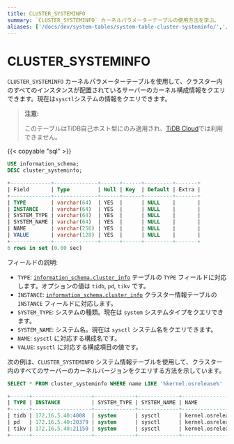 ```yaml
---
title: CLUSTER_SYSTEMINFO
summary: `CLUSTER_SYSTEMINFO` カーネルパラメーターテーブルの使用方法を学ぶ。
aliases: ['/docs/dev/system-tables/system-table-cluster-systeminfo/','/docs/dev/reference/system-databases/cluster-systeminfo/','/tidb/dev/system-table-cluster-systeminfo/']
---
```


# CLUSTER_SYSTEMINFO

`CLUSTER_SYSTEMINFO` カーネルパラメーターテーブルを使用して、クラスター内のすべてのインスタンスが配置されているサーバーのカーネル構成情報をクエリできます。現在は`sysctl`システムの情報をクエリできます。

> **注意:**
>
> このテーブルはTiDB自己ホスト型にのみ適用され、[TiDB Cloud](https://docs.pingcap.com/tidbcloud/)では利用できません。

{{< copyable "sql" >}}

```sql
USE information_schema;
DESC cluster_systeminfo;
```

```sql
+-------------+--------------+------+------+---------+-------+
| Field       | Type         | Null | Key  | Default | Extra |
+-------------+--------------+------+------+---------+-------+
| TYPE        | varchar(64)  | YES  |      | NULL    |       |
| INSTANCE    | varchar(64)  | YES  |      | NULL    |       |
| SYSTEM_TYPE | varchar(64)  | YES  |      | NULL    |       |
| SYSTEM_NAME | varchar(64)  | YES  |      | NULL    |       |
| NAME        | varchar(256) | YES  |      | NULL    |       |
| VALUE       | varchar(128) | YES  |      | NULL    |       |
+-------------+--------------+------+------+---------+-------+
6 rows in set (0.00 sec)
```

フィールドの説明:

* `TYPE`: [`information_schema.cluster_info`](/information-schema/information-schema-cluster-info.md) テーブルの `TYPE` フィールドに対応します。オプションの値は `tidb`, `pd`, `tikv` です。
* `INSTANCE`: [`information_schema.cluster_info`](/information-schema/information-schema-cluster-info.md) クラスター情報テーブルの `INSTANCE` フィールドに対応します。
* `SYSTEM_TYPE`: システムの種類。現在は `system` システムタイプをクエリできます。
* `SYSTEM_NAME`: システム名。現在は `sysctl` システム名をクエリできます。
* `NAME`: `sysctl` に対応する構成名です。
* `VALUE`: `sysctl` に対応する構成項目の値です。

次の例は、`CLUSTER_SYSTEMINFO` システム情報テーブルを使用して、クラスター内のすべてのサーバーのカーネルバージョンをクエリする方法を示しています。

```sql
SELECT * FROM cluster_systeminfo WHERE name LIKE '%kernel.osrelease%'
```

```sql
+------+-------------------+-------------+-------------+------------------+----------------------------+
| TYPE | INSTANCE          | SYSTEM_TYPE | SYSTEM_NAME | NAME             | VALUE                      |
+------+-------------------+-------------+-------------+------------------+----------------------------+
| tidb | 172.16.5.40:4008  | system      | sysctl      | kernel.osrelease | 3.10.0-862.14.4.el7.x86_64 |
| pd   | 172.16.5.40:20379 | system      | sysctl      | kernel.osrelease | 3.10.0-862.14.4.el7.x86_64 |
| tikv | 172.16.5.40:21150 | system      | sysctl      | kernel.osrelease | 3.10.0-862.14.4.el7.x86_64 |
+------+-------------------+-------------+-------------+------------------+----------------------------+
```